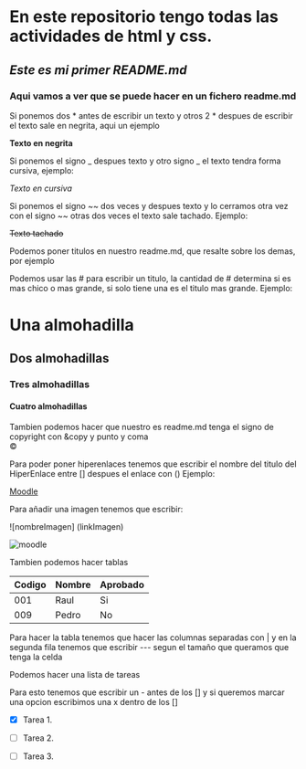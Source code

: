 # En este repositorio tengo todas las actividades de html y css.

## _Este es mi primer README.md_


### **Aqui vamos a ver que se puede hacer en un fichero readme.md**


Si ponemos dos * antes de escribir un texto y otros 2 * despues de escribir el texto sale en negrita, aqui un ejemplo

**Texto en negrita**

Si ponemos el signo _ despues texto y otro signo _ el texto tendra forma cursiva, ejemplo:

_Texto en cursiva_

Si ponemos el signo ~~ dos veces y despues texto y lo cerramos otra vez con el signo ~~ otras dos veces el texto sale tachado.
Ejemplo:

~~Texto tachado~~

Podemos poner titulos en nuestro readme.md, que resalte sobre los demas, por ejemplo

Podemos usar las # para escribir un titulo, la cantidad de  # determina si es mas chico o mas grande, si solo tiene una es el titulo mas grande. Ejemplo:

# Una almohadilla
## Dos almohadillas
### Tres almohadillas

#### Cuatro almohadillas

Tambien podemos hacer que nuestro es readme.md tenga el signo de copyright con &copy y punto y coma  
&copy;

Para poder poner hiperenlaces tenemos que escribir el nombre del titulo del HiperEnlace entre [] despues el enlace con () Ejemplo:

[Moodle](https://educacionadistancia.juntadeandalucia.es/centros/cordoba/my/)


Para añadir una imagen tenemos que escribir:

![nombreImagen] (linkImagen)

![moodle](https://educacionadistancia.juntadeandalucia.es/centros/cordoba/pluginfile.php/1/theme_moove/logo/1636368295/logo_moodle_centros_4A_21_22.svg)


Tambien podemos hacer tablas

|Codigo|Nombre|Aprobado|
|------|------|--------|
|001|Raul|Si|
|009|Pedro|No|

Para hacer la tabla tenemos que hacer las columnas separadas con | y en la segunda fila tenemos que escribir --- segun el tamaño que queramos que tenga la celda

Podemos hacer una lista de tareas

Para esto tenemos que escribir un - antes de los [] y si queremos marcar una opcion escribimos una x dentro de los []
- [x] Tarea 1.
- [ ] Tarea 2.
- [ ] Tarea 3.

